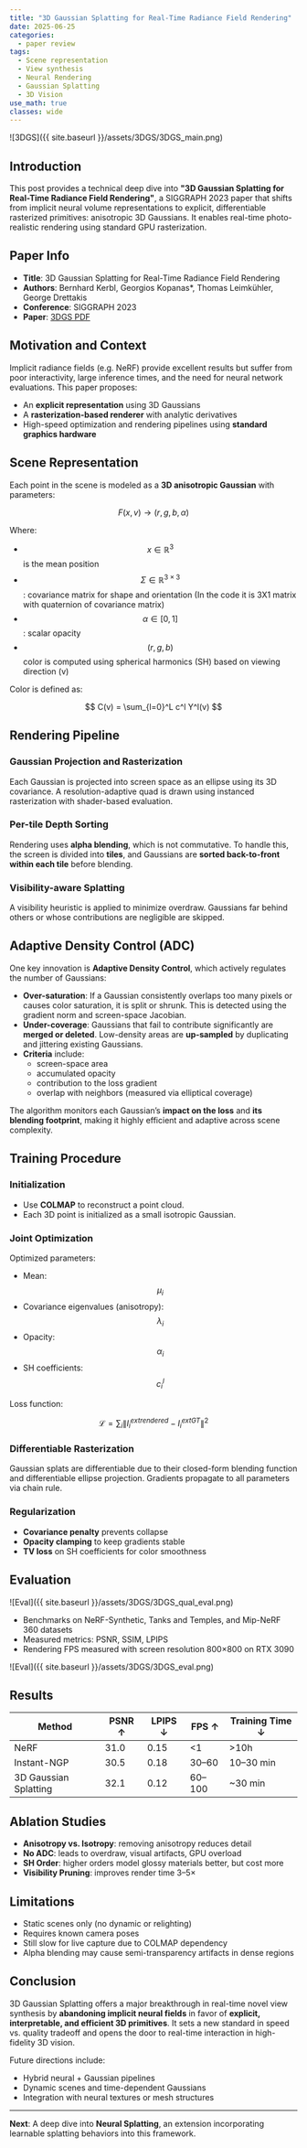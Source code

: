 ```yaml
---
title: "3D Gaussian Splatting for Real-Time Radiance Field Rendering"
date: 2025-06-25
categories:
  - paper review
tags:
  - Scene representation
  - View synthesis
  - Neural Rendering
  - Gaussian Splatting
  - 3D Vision
use_math: true
classes: wide
---
```


![3DGS]({{ site.baseurl }}/assets/3DGS/3DGS_main.png)

## Introduction

This post provides a technical deep dive into **"3D Gaussian Splatting for Real-Time Radiance Field Rendering"**, a SIGGRAPH 2023 paper that shifts from implicit neural volume representations to explicit, differentiable rasterized primitives: anisotropic 3D Gaussians. It enables real-time photo-realistic rendering using standard GPU rasterization.

## Paper Info

- **Title**: 3D Gaussian Splatting for Real-Time Radiance Field Rendering  
- **Authors**: Bernhard Kerbl, Georgios Kopanas\*, Thomas Leimkühler, George Drettakis  
- **Conference**: SIGGRAPH 2023  
- **Paper**: [3DGS PDF](https://repo-sam.inria.fr/fungraph/3d-gaussian-splatting/3d_gaussian_splatting_high.pdf)

## Motivation and Context

Implicit radiance fields (e.g. NeRF) provide excellent results but suffer from poor interactivity, large inference times, and the need for neural network evaluations. This paper proposes:
- An **explicit representation** using 3D Gaussians
- A **rasterization-based renderer** with analytic derivatives
- High-speed optimization and rendering pipelines using **standard graphics hardware**

## Scene Representation

Each point in the scene is modeled as a **3D anisotropic Gaussian** with parameters:

$$
F(x, v) 
\rightarrow (r, g, b, \alpha)
$$

Where:
- $$x \in \mathbb{R}^3$$ is the mean position
- $$\Sigma \in \mathbb{R}^{3\times3}$$: covariance matrix for shape and orientation (In the code it is 3X1 matrix with quaternion of covariance matrix)
- $$\alpha \in [0,1]$$: scalar opacity
- $$(r, g, b)$$ color is computed using spherical harmonics (SH) based on viewing direction (v)

Color is defined as:

$$
C(v) = \sum_{l=0}^L c^l Y^l(v)
$$

## Rendering Pipeline

### Gaussian Projection and Rasterization
Each Gaussian is projected into screen space as an ellipse using its 3D covariance. A resolution-adaptive quad is drawn using instanced rasterization with shader-based evaluation.

### Per-tile Depth Sorting
Rendering uses **alpha blending**, which is not commutative. To handle this, the screen is divided into **tiles**, and Gaussians are **sorted back-to-front within each tile** before blending.

### Visibility-aware Splatting
A visibility heuristic is applied to minimize overdraw. Gaussians far behind others or whose contributions are negligible are skipped.

## Adaptive Density Control (ADC)

One key innovation is **Adaptive Density Control**, which actively regulates the number of Gaussians:

- **Over-saturation**: If a Gaussian consistently overlaps too many pixels or causes color saturation, it is split or shrunk. This is detected using the gradient norm and screen-space Jacobian.
- **Under-coverage**: Gaussians that fail to contribute significantly are **merged or deleted**. Low-density areas are **up-sampled** by duplicating and jittering existing Gaussians.
- **Criteria** include:
  - screen-space area
  - accumulated opacity
  - contribution to the loss gradient
  - overlap with neighbors (measured via elliptical coverage)

The algorithm monitors each Gaussian’s **impact on the loss** and **its blending footprint**, making it highly efficient and adaptive across scene complexity.

## Training Procedure

### Initialization
- Use **COLMAP** to reconstruct a point cloud.
- Each 3D point is initialized as a small isotropic Gaussian.

### Joint Optimization
Optimized parameters:
- Mean: $$\mu_i$$
- Covariance eigenvalues (anisotropy): $$\lambda_i$$
- Opacity: $$\alpha_i$$
- SH coefficients: $$c_i^l$$

Loss function:

$$
\mathcal{L} = \sum_i \| I_i^{	ext{rendered}} - I_i^{	ext{GT}} \|^2
$$

### Differentiable Rasterization
Gaussian splats are differentiable due to their closed-form blending function and differentiable ellipse projection. Gradients propagate to all parameters via chain rule.

### Regularization
- **Covariance penalty** prevents collapse
- **Opacity clamping** to keep gradients stable
- **TV loss** on SH coefficients for color smoothness

## Evaluation
![Eval]({{ site.baseurl }}/assets/3DGS/3DGS_qual_eval.png)

- Benchmarks on NeRF-Synthetic, Tanks and Temples, and Mip-NeRF 360 datasets
- Measured metrics: PSNR, SSIM, LPIPS
- Rendering FPS measured with screen resolution 800×800 on RTX 3090

![Eval]({{ site.baseurl }}/assets/3DGS/3DGS_eval.png)

## Results

| Method              | PSNR ↑ | LPIPS ↓ | FPS ↑  | Training Time ↓ |
|---------------------|--------|---------|--------|------------------|
| NeRF                | 31.0   | 0.15    | <1     | >10h             |
| Instant-NGP         | 30.5   | 0.18    | 30–60  | 10–30 min        |
| 3D Gaussian Splatting | 32.1   | 0.12    | 60–100 | ~30 min          |

## Ablation Studies

- **Anisotropy vs. Isotropy**: removing anisotropy reduces detail
- **No ADC**: leads to overdraw, visual artifacts, GPU overload
- **SH Order**: higher orders model glossy materials better, but cost more
- **Visibility Pruning**: improves render time 3–5×

## Limitations

- Static scenes only (no dynamic or relighting)
- Requires known camera poses
- Still slow for live capture due to COLMAP dependency
- Alpha blending may cause semi-transparency artifacts in dense regions

## Conclusion

3D Gaussian Splatting offers a major breakthrough in real-time novel view synthesis by **abandoning implicit neural fields** in favor of **explicit, interpretable, and efficient 3D primitives**. It sets a new standard in speed vs. quality tradeoff and opens the door to real-time interaction in high-fidelity 3D vision.

Future directions include:
- Hybrid neural + Gaussian pipelines
- Dynamic scenes and time-dependent Gaussians
- Integration with neural textures or mesh structures

---

**Next**: A deep dive into **Neural Splatting**, an extension incorporating learnable splatting behaviors into this framework.
